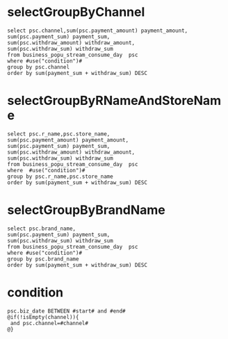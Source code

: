 selectGroupByChannel
===
	select psc.channel,sum(psc.payment_amount) payment_amount,
    sum(psc.payment_sum) payment_sum,
    sum(psc.withdraw_amount) withdraw_amount,
    sum(psc.withdraw_sum) withdraw_sum
    from business_popu_stream_consume_day  psc
    where #use("condition")#
    group by psc.channel 
    order by sum(payment_sum + withdraw_sum) DESC
    

selectGroupByRNameAndStoreName
===
	select psc.r_name,psc.store_name,
	sum(psc.payment_amount) payment_amount,
    sum(psc.payment_sum) payment_sum,
    sum(psc.withdraw_amount) withdraw_amount,
    sum(psc.withdraw_sum) withdraw_sum
    from business_popu_stream_consume_day  psc
    where  #use("condition")#
    group by psc.r_name,psc.store_name
    order by sum(payment_sum + withdraw_sum) DESC
selectGroupByBrandName
===
	select psc.brand_name,
    sum(psc.payment_sum) payment_sum,    
    sum(psc.withdraw_sum) withdraw_sum
    from business_popu_stream_consume_day  psc
    where #use("condition")#
    group by psc.brand_name
    order by sum(payment_sum + withdraw_sum) DESC
	

condition
===
    psc.biz_date BETWEEN #start# and #end#	
	@if(!isEmpty(channel)){
	 and psc.channel=#channel#
	@}
		